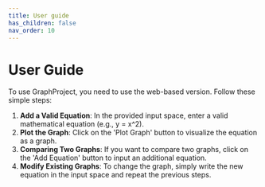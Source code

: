```yaml
---
title: User guide
has_children: false
nav_order: 10
---
```


# User Guide

To use GraphProject, you need to use the web-based version. Follow these simple steps:

1. **Add a Valid Equation**: In the provided input space, enter a valid mathematical equation (e.g., y = x^2).
2. **Plot the Graph**: Click on the 'Plot Graph' button to visualize the equation as a graph.
3. **Comparing Two Graphs**: If you want to compare two graphs, click on the 'Add Equation' button to input an additional equation.
4. **Modify Existing Graphs**: To change the graph, simply write the new equation in the input space and repeat the previous steps.
